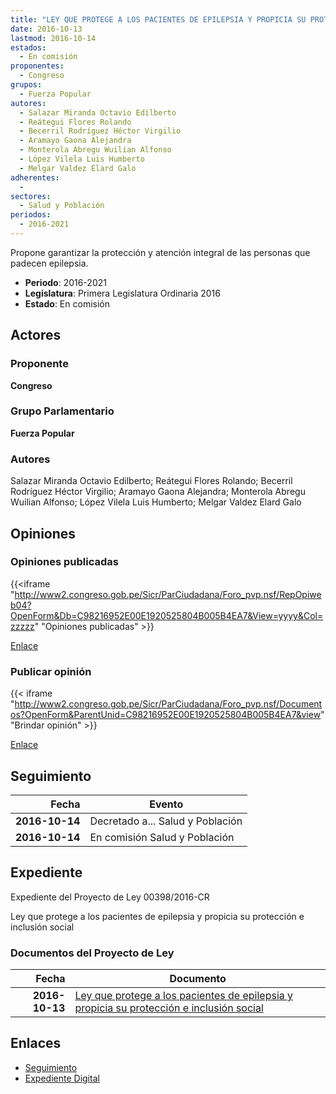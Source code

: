 ```yaml
---
title: "LEY QUE PROTEGE A LOS PACIENTES DE EPILEPSIA Y PROPICIA SU PROTECCIÓN E INCLUSIÓN SOCIAL"
date: 2016-10-13
lastmod: 2016-10-14
estados: 
  - En comisión
proponentes: 
  - Congreso
grupos: 
  - Fuerza Popular
autores: 
  - Salazar Miranda Octavio Edilberto
  - Reátegui Flores Rolando
  - Becerril Rodríguez Héctor Virgilio
  - Aramayo Gaona Alejandra
  - Monterola Abregu Wuilian Alfonso
  - López Vilela Luis Humberto
  - Melgar Valdez Elard Galo
adherentes: 
  - 
sectores: 
  - Salud y Población
periodos: 
  - 2016-2021
---
```


Propone garantizar la protección y atención integral de las personas que padecen epilepsia.

- **Periodo**: 2016-2021
- **Legislatura**: Primera Legislatura Ordinaria 2016
- **Estado**: En comisión

## Actores

### Proponente

**Congreso**

### Grupo Parlamentario

**Fuerza Popular**

### Autores

Salazar Miranda Octavio Edilberto; Reátegui Flores Rolando; Becerril Rodríguez Héctor Virgilio; Aramayo Gaona Alejandra; Monterola Abregu Wuilian Alfonso; López Vilela Luis Humberto; Melgar Valdez Elard Galo


## Opiniones

### Opiniones publicadas

{{<iframe "http://www2.congreso.gob.pe/Sicr/ParCiudadana/Foro_pvp.nsf/RepOpiweb04?OpenForm&Db=C98216952E00E1920525804B005B4EA7&View=yyyy&Col=zzzzz" "Opiniones publicadas" >}}

[Enlace](http://www2.congreso.gob.pe/Sicr/ParCiudadana/Foro_pvp.nsf/RepOpiweb04?OpenForm&Db=C98216952E00E1920525804B005B4EA7&View=yyyy&Col=zzzzz)
### Publicar opinión

{{< iframe "http://www2.congreso.gob.pe/Sicr/ParCiudadana/Foro_pvp.nsf/Documentos?OpenForm&ParentUnid=C98216952E00E1920525804B005B4EA7&view" "Brindar opinión" >}}

[Enlace](http://www2.congreso.gob.pe/Sicr/ParCiudadana/Foro_pvp.nsf/Documentos?OpenForm&ParentUnid=C98216952E00E1920525804B005B4EA7&view)

## Seguimiento

| Fecha | Evento |
|------:|--------|
| **2016-10-14** | Decretado a... Salud y Población|
| **2016-10-14** | En comisión Salud y Población|


## Expediente

Expediente del Proyecto de Ley 00398/2016-CR

Ley que protege a los pacientes de epilepsia y propicia su protección e inclusión social


### Documentos del Proyecto de Ley

| Fecha | Documento |
|------:|--------|
| **2016-10-13** | [Ley que protege a los pacientes de epilepsia y propicia su protección e inclusión social](http://www.leyes.congreso.gob.pe/Documentos/2016_2021/Proyectos_de_Ley_y_de_Resoluciones_Legislativas/PL0039820161013.pdf) |

## Enlaces 

- [Seguimiento](http://www2.congreso.gob.pe/Sicr/TraDocEstProc/CLProLey2016.nsf/f7fff46988ca05b1052578e100829cc7/1910f941c6cd1d220525804b005a435a?OpenDocument)
- [Expediente Digital](http://www2.congreso.gob.pe/Sicr/TraDocEstProc/CLProLey2016.nsf/f7fff46988ca05b1052578e100829cc7/1910f941c6cd1d220525804b005a435a?OpenDocument&Click=05257FB7005EB655.eb71d0cf91d8294e05256cdf006b5706/$Body/0.1C6C)
